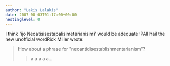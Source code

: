 ```yaml
---
author: "Lakis Lalakis"
date: 2007-08-03T01:17:00+00:00
nestinglevel: 0
---
```

I think 'ijo Neoatisisestapalisimetarianisimi' would be adequate :PAll hail the new unofficial wordRick Miller wrote:

> How about a phrase for "neoantidisestablishmentarianism"?
>> a a a a a...
>>